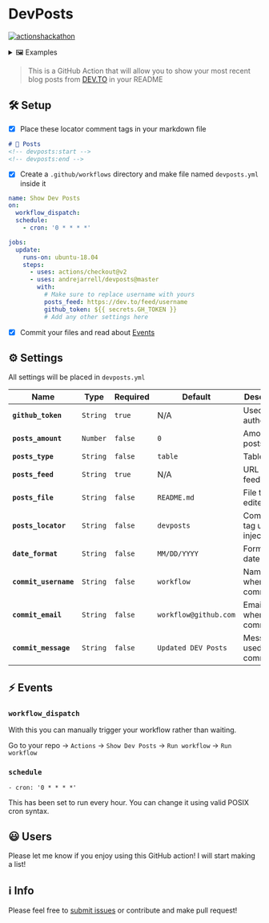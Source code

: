 # DevPosts

[![actionshackathon](https://img.shields.io/badge/%23actionshackathon-0A0A0A?style=flat-square&logo=dev.to&logoColor=white)](https://dev.to/andrejarrell/dev-posts-on-github-4pij)

<details>
<summary>🖼 Examples</summary>

### Table

| Name                                                                            | Date       |
| ------------------------------------------------------------------------------- | ---------- |
| [JavaScript Calculator](https://dev.to/andrejarrell/javascript-calculator-4l6m) | 08/11/2020 |
| [CSS Variables](https://dev.to/andrejarrell/css-variables-21g)                  | 08/03/2020 |

### List

- [JavaScript Calculator](https://dev.to/andrejarrell/javascript-calculator-4l6m) - 08/11/2020
- [CSS Variables](https://dev.to/andrejarrell/css-variables-21g) - 08/03/2020
</details>

> This is a GitHub Action that will allow you to show your most recent blog posts from [DEV.TO](https://dev.to) in your README

## 🛠 Setup

- [x] Place these locator comment tags in your markdown file

```markdown
# 📝 Posts
<!-- devposts:start -->
<!-- devposts:end -->
```

- [x] Create a `.github/workflows` directory and make file named `devposts.yml` inside it

```yaml
name: Show Dev Posts
on: 
  workflow_dispatch:
  schedule:
    - cron: '0 * * * *'

jobs:
  update:
    runs-on: ubuntu-18.04
    steps:
      - uses: actions/checkout@v2
      - uses: andrejarrell/devposts@master
        with:
          # Make sure to replace username with yours
          posts_feed: https://dev.to/feed/username
          github_token: ${{ secrets.GH_TOKEN }}
          # Add any other settings here
```

- [x] Commit your files and read about [Events](#-events)

## ⚙ Settings

All settings will be placed in `devposts.yml`

| Name | Type | Required | Default | Description | ETC |
| -- | -- | -- | -- | -- | -- |
| **`github_token`** | `String` | `true` | N/A | Used to authenticate |
| **`posts_amount`** | `Number` | `false` | `0` | Amount of posts | `0` = all |
| **`posts_type`** | `String` | `false` | `table` | Table or List |
| **`posts_feed`** | `String` | `true` | N/A | URL for DEV feed | `https://dev.to/feed/username` |
| **`posts_file`** | `String` | `false` | `README.md` | File to be edited | Relative to root directory |
| **`posts_locator`** | `String` | `false` | `devposts` | Comment tag used to inject posts | `<!-- devposts:start -->` + `<!-- devposts:end -->` |
| **`date_format`** | `String` | `false` | `MM/DD/YYYY` | Format for date | [Moment.js Formats](https://momentjs.com/docs/#/displaying/format/) |
| **`commit_username`** | `String` | `false` | `workflow` | Name used when commiting |
| **`commit_email`** | `String` | `false` | `workflow@github.com` | Email used when commiting |
| **`commit_message`** | `String` | `false` | `Updated DEV Posts` | Message used when commiting |

## ⚡ Events

### `workflow_dispatch` 

With this you can manually trigger your workflow rather than waiting.

Go to your repo -> `Actions` -> `Show Dev Posts` -> `Run workflow` -> `Run workflow`

### `schedule`

`- cron: '0 * * * *'`

This has been set to run every hour. You can change it using valid POSIX cron syntax.

## 😃 Users

Please let me know if you enjoy using this GitHub action! I will start making a list!

## ℹ Info

Please feel free to [submit issues](https://github.com/andrejarrell/devposts/issues/new) or contribute and make pull request!